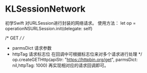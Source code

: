 # KLSessionNetwork

初学Swift 对URLSession进行封装的网络请求。
使用方法：
let op = operationNSURLSession.init(delegate: self)

/* GET  */
/*
*  parmsDict 请求参数
*  httpTag 请求标志位 在回调中可根据标志位来对多个请求进行处理
*/
op.createGETHttp(apiStr: "https://httpbin.org/get", parmsDict: nil,httpTag: 1000)
再实现相对应的请求回调即可。
